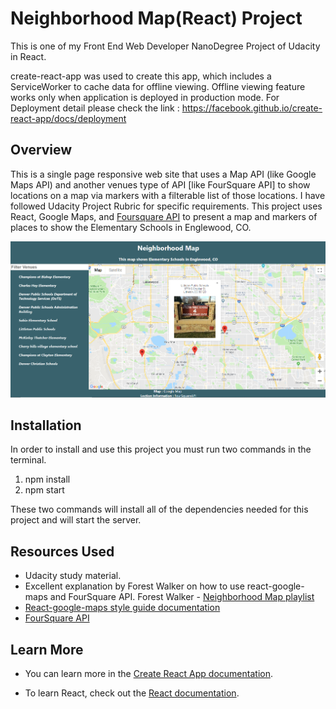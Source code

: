 # Neighborhood Map(React) Project

This is one of my Front End Web Developer NanoDegree Project of Udacity in React.

create-react-app was used to create this app, which includes a ServiceWorker to cache data for offline viewing. Offline viewing feature works only when application is deployed in production mode.
For Deployment detail please check the link : https://facebook.github.io/create-react-app/docs/deployment

## Overview
This is a single page responsive web site that uses a Map API (like Google Maps API) and another venues type of API [like FourSquare API] to show locations on a map via markers with a filterable list of those locations. I have followed Udacity Project Rubric for specific requirements. This project uses React, Google Maps, and [Foursquare API](https://developer.foursquare.com/) to present a map and markers of places to show the Elementary Schools in Englewood, CO.

![Alt text](./src/HomePage.png?raw=true "My Neighborhood Map")

## Installation
In order to install and use this project you must run two commands in the terminal.

1. npm install
2. npm start

These two commands will install all of the dependencies needed for this project and will start the server.

## Resources Used
* Udacity study material.
* Excellent explanation by Forest Walker on how to use react-google-maps and FourSquare API.
Forest Walker - [Neighborhood Map playlist](https://www.youtube.com/watch?v=cJ3sAG2Ybq4&list=PL4rQq4MQP1crXuPtruu_eijgOUUXhcUCP)
* [React-google-maps style guide documentation](https://tomchentw.github.io/react-google-maps/)
* [FourSquare API](https://developer.foursquare.com/docs)

## Learn More

* You can learn more in the [Create React App documentation](https://facebook.github.io/create-react-app/docs/getting-started).

* To learn React, check out the [React documentation](https://reactjs.org/).

